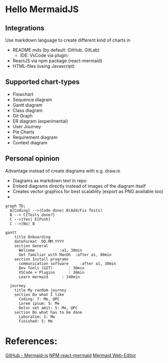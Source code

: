 # Hello MermaidJS


## Integrations
Use markdown language to create different kind of charts in
- README.mds (by default: GitHub, GitLab)
  - IDE: VsCode via plugin: 
- ReactJS via npm package (react-mermaid)
- HTML-files (using Javascript)



## Supported chart-types
- Flowchart
- Sequence diagram
- Gantt diagram
- Class diagram
- Git Graph
- ER diagram (experimental)
- User Journey
- Pie Charts
- Requirement diagram
- Context diagram

## Personal opinion
Advantage instead of create diagrams with e.g. draw.io
- Diagrams as markdown text in repo
- Embed diagrams directly instead of images of the diagram itself
- Creates vector graphics for best scalablity (export as PNG available too)
-

```mermaid
graph TD;
  A[Coding] -->|Code done| B(Add/Fix Tests)
  B --> C{Tests done?}
  C -->|Yes| E[Push]
  C -->|No| B
```

```mermaid
gantt
    title Onboarding
    dateFormat  DD.MM.YYYY
    section General
      Welcome           :a1, 30min
      Get familiar with MacOS  :after a1, 90min
    section Install programs
      communication software     :after a1, 30min
      Dev Tools (GIT)       : 30min
      VSCode + Plugins      : 30min
      Learn mermaid      : 240min
```

```mermaid 
  journey
    title My random journey
    section Do what I like
      Coding: 7: Me, @PC
      Lorem ipsum: 5: Me
      Dolor set amit: 5: Me, @PC
    section Do what has to be done
      Laboratim: 1: Me
      Finished: 5: Me
```
      


# References:
[GitHub - Mermaid-js](https://mermaid-js.github.io/mermaid/#/)
[NPM react-mermaid](https://www.npmjs.com/package/react-mermaid)
[Mermaid Web-Editor](https://mermaid.live/)
